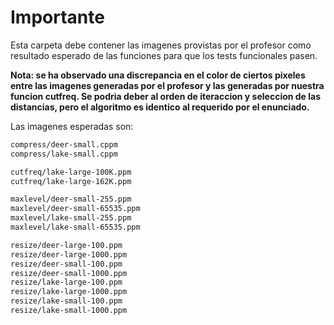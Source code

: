 # Importante
Esta carpeta debe contener las imagenes provistas 
por el profesor como resultado esperado de las funciones
para que los tests funcionales pasen.

**Nota: se ha observado una discrepancia en el color de ciertos pixeles
entre las imagenes generadas por el profesor y las generadas por nuestra
funcion cutfreq. Se podria deber al orden de iteraccion y seleccion de las distancias,
pero el algoritmo es identico al requerido por el enunciado.**

Las imagenes esperadas son:
```bash
compress/deer-small.cppm
compress/lake-small.cppm

cutfreq/lake-large-100K.ppm
cutfreq/lake-large-162K.ppm

maxlevel/deer-small-255.ppm
maxlevel/deer-small-65535.ppm
maxlevel/lake-small-255.ppm
maxlevel/lake-small-65535.ppm

resize/deer-large-100.ppm
resize/deer-large-1000.ppm
resize/deer-small-100.ppm
resize/deer-small-1000.ppm
resize/lake-large-100.ppm
resize/lake-large-1000.ppm
resize/lake-small-100.ppm
resize/lake-small-1000.ppm
```
